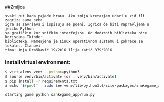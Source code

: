 ##Zmijica
```Igrica po uzoru na igru Snake gde igrac kontrolise zmijicu koja se krece i poraste
svaki put kada pojede hranu. Ako zmija kretanjem udari u zid ili zagrize sama sebe
igra se završava i ispisuju se poeni. Igrica će biti napravljena u jeziku Python 
sa grafičkim korisničkim interfejsom. Od dodatnih biblioteka bice koriscena Tkinder
biblioteka. Namenjena je Linux operativnom sistemu i pokrece se lokalno. Članovi 
tima: Anja Drašković 19/2016 Ilija Katić 379/2016
```
### Install virtual environment:
```sh
$ virtualenv venv --python=python3
$ source venv/bin/activate (or . venv/bin/activate)
$ pip install -r requirements.txt
$ echo "$(pwd)" | sudo tee venv/lib/python3.6/site-packages/snakegame_app.pth > /dev/null
```
```
starting game python sankegame_app/run.py
```